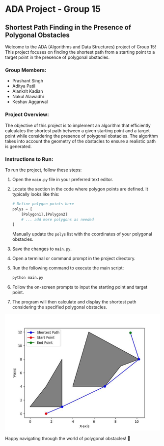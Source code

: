 # ADA Project - Group 15

## Shortest Path Finding in the Presence of Polygonal Obstacles

Welcome to the ADA (Algorithms and Data Structures) project of Group 15! This project focuses on finding the shortest path from a starting point to a target point in the presence of polygonal obstacles.

### Group Members:
- Prashant Singh
- Aditya Patil
- Alankrit Kadian
- Nakul Alawadhi
- Keshav Aggarwal

### Project Overview:

The objective of this project is to implement an algorithm that efficiently calculates the shortest path between a given starting point and a target point while considering the presence of polygonal obstacles. The algorithm takes into account the geometry of the obstacles to ensure a realistic path is generated.

### Instructions to Run:

To run the project, follow these steps:
1. Open the `main.py` file in your preferred text editor.

2. Locate the section in the code where polygon points are defined. It typically looks like this:

   ```python
   # Define polygon points here
   polys = [
       [Polygon1],[Polygon2]
       # ... add more polygons as needed
   ]
   ```

   Manually update the `polys` list with the coordinates of your polygonal obstacles.

5. Save the changes to `main.py`.

6. Open a terminal or command prompt in the project directory.

7. Run the following command to execute the main script:

   ```bash
   python main.py
   ```

8. Follow the on-screen prompts to input the starting point and target point.

9. The program will then calculate and display the shortest path considering the specified polygonal obstacles.

![Result Image](resources/Figure_1.jpeg)



Happy navigating through the world of polygonal obstacles! 🚀